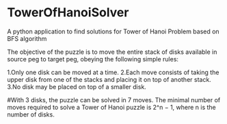 # TowerOfHanoiSolver
A python application to find solutions for Tower of Hanoi  Problem based on BFS algorithm

The objective of the puzzle is to move the entire stack of disks available in source peg to target peg, obeying the following simple rules:

1.Only one disk can be moved at a time.
2.Each move consists of taking the upper disk from one of the stacks and placing it on top of another stack.
3.No disk may be placed on top of a smaller disk.

#With 3 disks, the puzzle can be solved in 7 moves. The minimal number of moves required to solve a Tower of Hanoi puzzle is 2^n − 1, where n is the number of disks.
